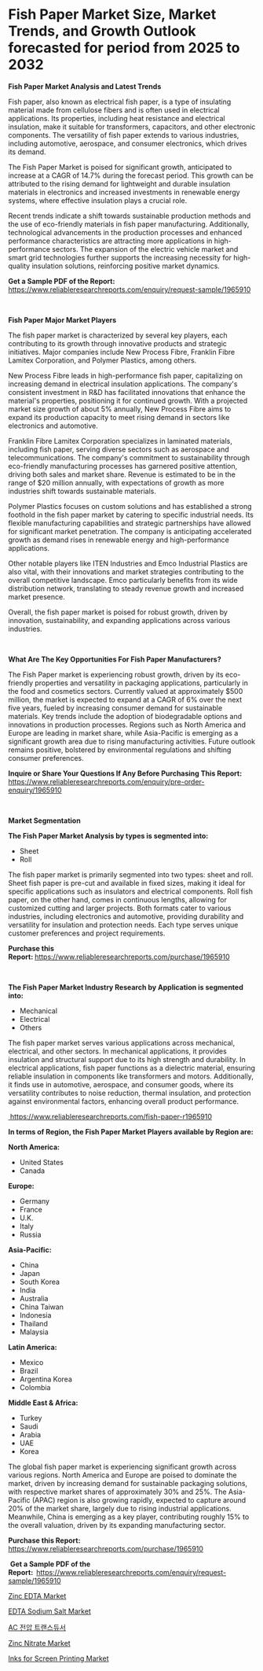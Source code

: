 <p><h1>Fish Paper Market Size, Market Trends, and Growth Outlook forecasted for period from 2025 to 2032</h1></p><p><strong>Fish Paper Market Analysis and Latest Trends</strong></p>
<p><p>Fish paper, also known as electrical fish paper, is a type of insulating material made from cellulose fibers and is often used in electrical applications. Its properties, including heat resistance and electrical insulation, make it suitable for transformers, capacitors, and other electronic components. The versatility of fish paper extends to various industries, including automotive, aerospace, and consumer electronics, which drives its demand.</p><p>The Fish Paper Market is poised for significant growth, anticipated to increase at a CAGR of 14.7% during the forecast period. This growth can be attributed to the rising demand for lightweight and durable insulation materials in electronics and increased investments in renewable energy systems, where effective insulation plays a crucial role. </p><p>Recent trends indicate a shift towards sustainable production methods and the use of eco-friendly materials in fish paper manufacturing. Additionally, technological advancements in the production processes and enhanced performance characteristics are attracting more applications in high-performance sectors. The expansion of the electric vehicle market and smart grid technologies further supports the increasing necessity for high-quality insulation solutions, reinforcing positive market dynamics.</p></p>
<p><strong>Get a Sample PDF of the Report:&nbsp;</strong> <a href="https://www.reliableresearchreports.com/enquiry/request-sample/1965910?utm_campaign=40&utm_medium=2&utm_source=Github&utm_content=ia&utm_term=02042025&utm_id=fish-paper">https://www.reliableresearchreports.com/enquiry/request-sample/1965910</a></p>
<p>&nbsp;</p>
<p><strong>Fish Paper Major Market Players</strong></p>
<p><p>The fish paper market is characterized by several key players, each contributing to its growth through innovative products and strategic initiatives. Major companies include New Process Fibre, Franklin Fibre Lamitex Corporation, and Polymer Plastics, among others.</p><p>New Process Fibre leads in high-performance fish paper, capitalizing on increasing demand in electrical insulation applications. The company's consistent investment in R&D has facilitated innovations that enhance the material's properties, positioning it for continued growth. With a projected market size growth of about 5% annually, New Process Fibre aims to expand its production capacity to meet rising demand in sectors like electronics and automotive.</p><p>Franklin Fibre Lamitex Corporation specializes in laminated materials, including fish paper, serving diverse sectors such as aerospace and telecommunications. The company's commitment to sustainability through eco-friendly manufacturing processes has garnered positive attention, driving both sales and market share. Revenue is estimated to be in the range of $20 million annually, with expectations of growth as more industries shift towards sustainable materials.</p><p>Polymer Plastics focuses on custom solutions and has established a strong foothold in the fish paper market by catering to specific industrial needs. Its flexible manufacturing capabilities and strategic partnerships have allowed for significant market penetration. The company is anticipating accelerated growth as demand rises in renewable energy and high-performance applications.</p><p>Other notable players like ITEN Industries and Emco Industrial Plastics are also vital, with their innovations and market strategies contributing to the overall competitive landscape. Emco particularly benefits from its wide distribution network, translating to steady revenue growth and increased market presence.</p><p>Overall, the fish paper market is poised for robust growth, driven by innovation, sustainability, and expanding applications across various industries.</p></p>
<p>&nbsp;</p>
<p><strong>What Are The Key Opportunities For Fish Paper Manufacturers?</strong></p>
<p><p>The Fish Paper market is experiencing robust growth, driven by its eco-friendly properties and versatility in packaging applications, particularly in the food and cosmetics sectors. Currently valued at approximately $500 million, the market is expected to expand at a CAGR of 6% over the next five years, fueled by increasing consumer demand for sustainable materials. Key trends include the adoption of biodegradable options and innovations in production processes. Regions such as North America and Europe are leading in market share, while Asia-Pacific is emerging as a significant growth area due to rising manufacturing activities. Future outlook remains positive, bolstered by environmental regulations and shifting consumer preferences.</p></p>
<p><strong>Inquire or Share Your Questions If Any Before Purchasing This Report:</strong> <a href="https://www.reliableresearchreports.com/enquiry/pre-order-enquiry/1965910?utm_campaign=40&utm_medium=2&utm_source=Github&utm_content=ia&utm_term=02042025&utm_id=fish-paper">https://www.reliableresearchreports.com/enquiry/pre-order-enquiry/1965910</a></p>
<p>&nbsp;</p>
<p><strong>Market Segmentation</strong></p>
<p><strong>The Fish Paper Market Analysis by types is segmented into:</strong></p>
<p><ul><li>Sheet</li><li>Roll</li></ul></p>
<p><p>The fish paper market is primarily segmented into two types: sheet and roll. Sheet fish paper is pre-cut and available in fixed sizes, making it ideal for specific applications such as insulators and electrical components. Roll fish paper, on the other hand, comes in continuous lengths, allowing for customized cutting and larger projects. Both formats cater to various industries, including electronics and automotive, providing durability and versatility for insulation and protection needs. Each type serves unique customer preferences and project requirements.</p></p>
<p><strong>Purchase this Report:&nbsp;</strong><a href="https://www.reliableresearchreports.com/purchase/1965910?utm_campaign=40&utm_medium=2&utm_source=Github&utm_content=ia&utm_term=02042025&utm_id=fish-paper">https://www.reliableresearchreports.com/purchase/1965910</a></p>
<p>&nbsp;</p>
<p><strong>The Fish Paper Market Industry Research by Application is segmented into:</strong></p>
<p><ul><li>Mechanical</li><li>Electrical</li><li>Others</li></ul></p>
<p><p>The fish paper market serves various applications across mechanical, electrical, and other sectors. In mechanical applications, it provides insulation and structural support due to its high strength and durability. In electrical applications, fish paper functions as a dielectric material, ensuring reliable insulation in components like transformers and motors. Additionally, it finds use in automotive, aerospace, and consumer goods, where its versatility contributes to noise reduction, thermal insulation, and protection against environmental factors, enhancing overall product performance.</p></p>
<p><a href="https://www.reliableresearchreports.com/fish-paper-r1965910?utm_campaign=40&utm_medium=2&utm_source=Github&utm_content=ia&utm_term=02042025&utm_id=fish-paper">&nbsp;https://www.reliableresearchreports.com/fish-paper-r1965910</a></p>
<p><strong>In terms of Region, the Fish Paper Market Players available by Region are:</strong></p>
<p>
    <p> <strong> North America: </strong>
        <ul>
            <li>United States</li>
            <li>Canada</li>
        </ul>
        </p> 
    <p> <strong> Europe: </strong>
        <ul>
            <li>Germany</li>
            <li>France</li>
            <li>U.K.</li>
            <li>Italy</li>
            <li>Russia</li>
        </ul>
        </p> 
    <p> <strong> Asia-Pacific: </strong>
        <ul>
            <li>China</li>
            <li>Japan</li>
            <li>South Korea</li>
            <li>India</li>
            <li>Australia</li>
            <li>China Taiwan</li>
            <li>Indonesia</li>
            <li>Thailand</li>
            <li>Malaysia</li>
        </ul>
        </p> 
    <p> <strong> Latin America: </strong>
        <ul>
            <li>Mexico</li>
            <li>Brazil</li>
            <li>Argentina Korea</li>
            <li>Colombia</li>
        </ul>
        </p> 
    <p> <strong> Middle East & Africa: </strong>
        <ul>
            <li>Turkey</li>
            <li>Saudi</li>
            <li>Arabia</li>
            <li>UAE</li>
            <li>Korea</li>
        </ul>
    </p>
    </p>
<p><p>The global fish paper market is experiencing significant growth across various regions. North America and Europe are poised to dominate the market, driven by increasing demand for sustainable packaging solutions, with respective market shares of approximately 30% and 25%. The Asia-Pacific (APAC) region is also growing rapidly, expected to capture around 20% of the market share, largely due to rising industrial applications. Meanwhile, China is emerging as a key player, contributing roughly 15% to the overall valuation, driven by its expanding manufacturing sector.</p></p>
<p><strong>Purchase this Report: </strong><a href="https://www.reliableresearchreports.com/purchase/1965910?utm_campaign=40&utm_medium=2&utm_source=Github&utm_content=ia&utm_term=02042025&utm_id=fish-paper">https://www.reliableresearchreports.com/purchase/1965910</a></p>
<p>&nbsp;<strong>Get a Sample PDF of the Report:&nbsp;&nbsp;</strong><a href="https://www.reliableresearchreports.com/enquiry/request-sample/1965910?utm_campaign=40&utm_medium=2&utm_source=Github&utm_content=ia&utm_term=02042025&utm_id=fish-paper">https://www.reliableresearchreports.com/enquiry/request-sample/1965910</a></p>
<p><strong></strong></p>
<p><p><a href="https://github.com/muoioconzej8/Market-Research-Report-List-1/blob/main/zinc-edta-market.md?utm_campaign=40&utm_medium=2&utm_source=Github&utm_content=ia&utm_term=02042025&utm_id=fish-paper">Zinc EDTA Market</a></p><p><a href="https://github.com/obajimlaweh59/Market-Research-Report-List-1/blob/main/edta-sodium-salt-market.md?utm_campaign=40&utm_medium=2&utm_source=Github&utm_content=ia&utm_term=02042025&utm_id=fish-paper">EDTA Sodium Salt Market</a></p><p><a href="https://github.com/sougarounis/Market-Research-Report-List-7/blob/main/586534951631.md?utm_campaign=40&utm_medium=2&utm_source=Github&utm_content=ia&utm_term=02042025&utm_id=fish-paper">AC 전압 트랜스듀서</a></p><p><a href="https://github.com/rvadencho/Market-Research-Report-List-1/blob/main/zinc-nitrate-market.md?utm_campaign=40&utm_medium=2&utm_source=Github&utm_content=ia&utm_term=02042025&utm_id=fish-paper">Zinc Nitrate Market</a></p><p><a href="https://github.com/cordaysamaya/Market-Research-Report-List-1/blob/main/inks-for-screen-printing-market.md?utm_campaign=40&utm_medium=2&utm_source=Github&utm_content=ia&utm_term=02042025&utm_id=fish-paper">Inks for Screen Printing Market</a></p></p>